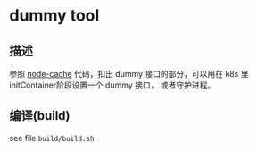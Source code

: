 # dummy tool

## 描述

参照 [node-cache](https://github.com/kubernetes/dns/tree/master/cmd/node-cache) 代码，扣出 dummy 接口的部分，可以用在 k8s 里 initContainer阶段设置一个 dummy 接口， 或者守护进程。

## 编译(build)

see file `build/build.sh`